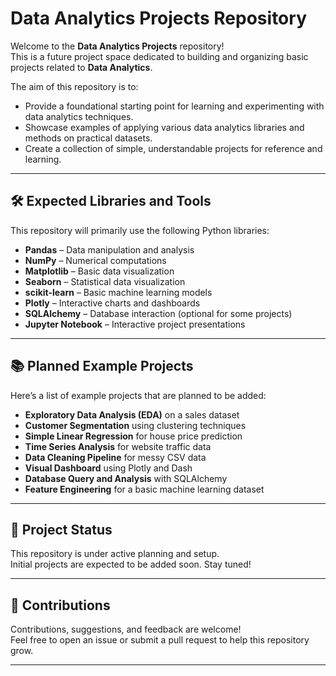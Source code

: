 # Data Analytics Projects Repository

Welcome to the **Data Analytics Projects** repository!  
This is a future project space dedicated to building and organizing basic projects related to **Data Analytics**.

The aim of this repository is to:
- Provide a foundational starting point for learning and experimenting with data analytics techniques.
- Showcase examples of applying various data analytics libraries and methods on practical datasets.
- Create a collection of simple, understandable projects for reference and learning.

---

## 🛠 Expected Libraries and Tools

This repository will primarily use the following Python libraries:

- **Pandas** – Data manipulation and analysis
- **NumPy** – Numerical computations
- **Matplotlib** – Basic data visualization
- **Seaborn** – Statistical data visualization
- **scikit-learn** – Basic machine learning models
- **Plotly** – Interactive charts and dashboards
- **SQLAlchemy** – Database interaction (optional for some projects)
- **Jupyter Notebook** – Interactive project presentations

---

## 📚 Planned Example Projects

Here’s a list of example projects that are planned to be added:

- **Exploratory Data Analysis (EDA)** on a sales dataset
- **Customer Segmentation** using clustering techniques
- **Simple Linear Regression** for house price prediction
- **Time Series Analysis** for website traffic data
- **Data Cleaning Pipeline** for messy CSV data
- **Visual Dashboard** using Plotly and Dash
- **Database Query and Analysis** with SQLAlchemy
- **Feature Engineering** for a basic machine learning dataset

---

## 🚀 Project Status

This repository is under active planning and setup.  
Initial projects are expected to be added soon. Stay tuned!

---

## 🤝 Contributions

Contributions, suggestions, and feedback are welcome!  
Feel free to open an issue or submit a pull request to help this repository grow.

---
